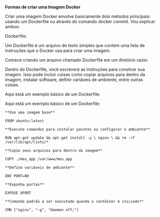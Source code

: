 **Formas de criar uma Imagem Docker**

Criar uma imagem Docker envolve basicamente dois métodos principais: usando um Dockerfile ou através do comando docker commit. Vou explicar ambos:

Dockerfile:

Um Dockerfile é um arquivo de texto simples que contém uma lista de instruções que o Docker usa para criar uma imagem.

Comece criando um arquivo chamado Dockerfile em um diretório vazio.

Dentro do Dockerfile, você escreverá as instruções para construir sua imagem. Isso pode incluir coisas como copiar arquivos para dentro da imagem, instalar software, definir variáveis de ambiente, entre outras coisas.

Aqui está um exemplo básico de um Dockerfile:

Aqui está um exemplo básico de um Dockerfile:

    **Use uma imagem base**

    FROM ubuntu:latest

    **Execute comandos para instalar pacotes ou configurar o ambiente**

    RUN apt-get update && apt-get install -y \ nginx \ && rm -rf /var/lib/apt/lists/*

    **Copie seus arquivos para dentro da imagem**

    COPY ./meu_app /var/www/meu_app

    **Defina variáveis de ambiente**

    ENV PORT=80

    **Exponha portas**

    EXPOSE $PORT

    **Comando padrão a ser executado quando o contêiner é iniciado**

    CMD ["nginx", "-g", "daemon off;"]
